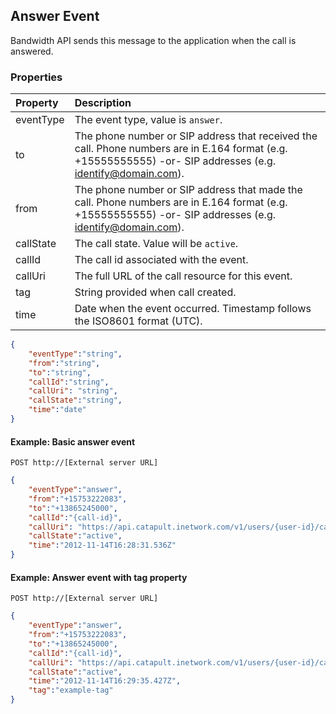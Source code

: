 ## Answer Event
Bandwidth API sends this message to the application when the call is answered.

### Properties
| Property  | Description                                                                                                                                                  |
|:----------|:-------------------------------------------------------------------------------------------------------------------------------------------------------------|
| eventType | The event type, value is `answer`.                                                                                                                           |
| to        | The phone number or SIP address that received the call. Phone numbers are in E.164 format (e.g. +15555555555) -or- SIP addresses (e.g. identify@domain.com). |
| from      | The phone number or SIP address that made the call. Phone numbers are in E.164 format (e.g. +15555555555) -or- SIP addresses (e.g. identify@domain.com).     |
| callState | The call state. Value will be `active`.                                                                                                                      |
| callId    | The call id associated with the event.                                                                                                                       |
| callUri   | The full URL of the call resource for this event.                                                                                                            |
| tag       | String provided when call created.                                                                                                                           |
| time      | Date when the event occurred. Timestamp follows the ISO8601 format (UTC).                                                                                    |

```json
{
	"eventType":"string",
	"from":"string",
	"to":"string",
	"callId":"string",
	"callUri": "string",
	"callState":"string",
	"time":"date"
}
```

#### Example: Basic answer event

```
POST http://[External server URL]
```

```json
{
	"eventType":"answer",
	"from":"+15753222083",
	"to":"+13865245000",
	"callId":"{call-id}",
	"callUri": "https://api.catapult.inetwork.com/v1/users/{user-id}/calls/{call-id}",
	"callState":"active",
	"time":"2012-11-14T16:28:31.536Z"
}
```

#### Example: Answer event with tag property

```
POST http://[External server URL]
```
```json
{
	"eventType":"answer",
	"from":"+15753222083",
	"to":"+13865245000",
	"callId":"{call-id}",
	"callUri": "https://api.catapult.inetwork.com/v1/users/{user-id}/calls/{call-id}",
	"callState":"active",
	"time":"2012-11-14T16:29:35.427Z",
	"tag":"example-tag"
}
```

